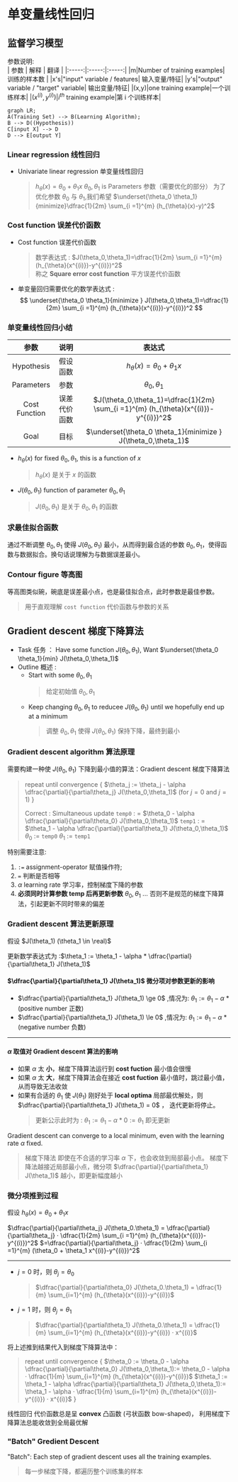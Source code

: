 # 单变量线性回归
## 监督学习模型
参数说明:  
| 参数 | 解释 | 翻译 |
|:-----:|:-----:|:-----:|
|m|Number of training examples| 训练的样本数 |
|x's|"input" variable / features| 输入变量/特征|
|y's|"output" variable / "target" variable| 输出变量/特征|
|(x,y)|one training example|一个训练样本|
|$(x^{(i)},y^{(i)})$|$i^{th}$ training example|第 i 个训练样本|

```mermaid
graph LR;
A(Training Set) --> B(Learning Algorithm);
B --> D((Hypothesis))
C[input X] --> D
D --> E[output Y] 
```

### Linear regression 线性回归
* Univariate linear regression 单变量线性回归
    > $h_{\theta}(x) = \theta_0 + \theta_1 x$ 
    > $\theta_0,\theta_1$ is Parameters 参数（需要优化的部分）
    > 为了优化参数 $\theta_0$ 与 $\theta_1$,我们希望 $\underset{\theta_0 \theta_1}{minimize}\dfrac{1}{2m} \sum_{i =1}^{m} (h_{\theta}(x)-y)^2$

### Cost function 误差代价函数 
* Cost function 误差代价函数
    > 数学表达式 : $J(\theta_0,\theta_1)=\dfrac{1}{2m} \sum_{i =1}^{m} (h_{\theta}(x^{(i)})-y^{(i)})^2$  
    > 称之 **Square error cost function** 平方误差代价函数

* 单变量回归需要优化的数学表达式 : 
  $$ \underset{\theta_0 \theta_1}{minimize } J(\theta_0,\theta_1)=\dfrac{1}{2m} \sum_{i =1}^{m} (h_{\theta}(x^{(i)})-y^{(i)})^2 $$

### 单变量线性回归小结
| 参数 | 说明 | 表达式|
|:--:|:--:|:--:|
|Hypothesis|假设函数|$h_{\theta}(x) = \theta_0 + \theta_1 x$|
|Parameters|参数|$\theta_0,\theta_1$|
|Cost Function|误差代价函数|$J(\theta_0,\theta_1)=\dfrac{1}{2m} \sum_{i =1}^{m} (h_{\theta}(x^{(i)})-y^{(i)})^2$|
|Goal|目标|$\underset{\theta_0 \theta_1}{minimize } J(\theta_0,\theta_1)$|

* $h_\theta(x)$ for fixed $\theta_0,\theta_1$, this is a function of $x$  
    > $h_\theta(x)$ 是关于 $x$ 的函数
* $J(\theta_0,\theta_1)$ function of parameter $\theta_0,\theta_1$  
    > $J(\theta_0,\theta_1)$ 是关于 $\theta_0,\theta_1$ 的函数
### 求最佳拟合函数
通过不断调整 $\theta_0,\theta_1$ 使得 $J(\theta_0,\theta_1)$ 最小，从而得到最合适的参数 $\theta_0,\theta_1$，使得函数与数据拟合。换句话说理解为与数据误差最小。

### **Contour figure** 等高图
等高图类似碗，碗底是误差最小点，也是最佳拟合点，此时参数是最佳参数。
> 用于直观理解 `cost function` 代价函数与参数的关系

## **Gradient descent** 梯度下降算法 
* Task 任务 ： Have some function $J(\theta_0,\theta_1)$, Want $\underset{\theta_0 \theta_1}{min} J(\theta_0,\theta_1)$
* Outline 概述 : 
    * Start with some $\theta_0,\theta_1$ 
        > 给定初始值 $\theta_0,\theta_1$
    * Keep changing $\theta_0,\theta_1$ to reducee $J(\theta_0,\theta_1)$ until we hopefully end up at a minimum
        > 调整 $\theta_0,\theta_1$ 使得 $J(\theta_0,\theta_1)$ 保持下降，最终到最小

### **Gradient descent algorithm** 算法原理
需要构建一种使 $J(\theta_0,\theta_1)$ 下降到最小值的算法：Gradient descent 梯度下降算法 
> repeat until convergence 
> {
> $\theta_j := \theta_j - \alpha \dfrac{\partial}{\partial\theta_j} J(\theta_0,\theta_1)$ (for $j=0$ and $j=1$)
> }
> 
> Correct : Simultaneous update
> `temp0` : = $\theta_0 - \alpha \dfrac{\partial}{\partial\theta_0} J(\theta_0,\theta_1)$
> `temp1` : = $\theta_1 - \alpha \dfrac{\partial}{\partial\theta_1} J(\theta_0,\theta_1)$
> $\theta_0$ := `temp0`
> $\theta_1$ := `temp1`

特别需要注意:
1. `:=` assignment-operator 赋值操作符; 
2. `=` 判断是否相等
3. $\alpha$ learning rate 学习率，控制梯度下降的参数
4. **必须同时计算参数 temp 后再更新参数** $\theta_0,\theta_1$ ... 否则不是规范的梯度下降算法，引起更新不同时带来的偏差

### **Gradient descent** 算法更新原理
假设 $J(\theta_1) (\theta_1 \in \real)$

更新数学表达式为 :$\theta_1 := \theta_1 - \alpha * \dfrac{\partial}{\partial\theta_1} J(\theta_1)$

#### $\dfrac{\partial}{\partial\theta_1} J(\theta_1)$ 微分项对参数更新的影响
* $\dfrac{\partial}{\partial\theta_1} J(\theta_1) \ge 0$ ,情况为: $\theta_1 := \theta_1 - \alpha$ * (positive number 正数)
* $\dfrac{\partial}{\partial\theta_1} J(\theta_1) \le 0$ ,情况为: $\theta_1 := \theta_1 - \alpha$ * (negative number 负数)
---
#### $\alpha$ 取值对 **Gradient descent** 算法的影响 
+ 如果 $\alpha$ 太 **小**，梯度下降算法运行到 **cost fuction** 最小值会很慢
+ 如果 $\alpha$ 太 **大**，梯度下降算法会在接近 **cost fuction** 最小值时，跳过最小值，从而导致无法收敛
+ 如果有合适的 $\theta_1$ 使 $J(\theta_1)$ 刚好处于 **local optima** 局部最优解处，则 $\dfrac{\partial}{\partial\theta_1} J(\theta_1) = 0$ ， 迭代更新将停止。
    > 更新公示此时为 : $\theta_1 := \theta_1 - \alpha * 0 := \theta_1$ 即无更新

Gradient descent can converge to a local minimum, even with the learning rate $\alpha$ fixed.
> 梯度下降法 即使在不合适的学习率 $\alpha$ 下，也会收敛到局部最小点。
> 梯度下降法越接近局部最小点，微分项 $\dfrac{\partial}{\partial\theta_1} J(\theta_1)$ 越小，即更新幅度越小

###  微分项推到过程
假设 $h_{\theta}(x) = \theta_0 + \theta_1 x$ 

$\dfrac{\partial}{\partial\theta_j} J(\theta_0.\theta_1) = \dfrac{\partial}{\partial\theta_j} · \dfrac{1}{2m} \sum_{i =1}^{m} (h_{\theta}(x^{(i)})-y^{(i)})^2$ 
$=\dfrac{\partial}{\partial\theta_j} · \dfrac{1}{2m} \sum_{i =1}^{m} (\theta_0 + \theta_1 x^{(i)}-y^{(i)})^2$

---
* $j=0$ 时，则 $\theta_j = \theta_0$
    > $\dfrac{\partial}{\partial\theta_0} J(\theta_0.\theta_1) = \dfrac{1}{m} \sum_{i=1}^{m} (h_{\theta}(x^{(i)})-y^{(i)})$

* $j=1$ 时，则 $\theta_j = \theta_1$
    > $\dfrac{\partial}{\partial\theta_1} J(\theta_0.\theta_1) = \dfrac{1}{m} \sum_{i=1}^{m} (h_{\theta}(x^{(i)})-y^{(i)}) · x^{(i)}$

将上述推到结果代入到梯度下降算法中：
> repeat until convergence 
> {
> $\theta_0 := \theta_0 - \alpha \dfrac{\partial}{\partial\theta_0} J(\theta_0,\theta_1):= \theta_0 - \alpha · \dfrac{1}{m} \sum_{i=1}^{m} (h_{\theta}(x^{(i)})-y^{(i)})$ 
> $\theta_1 := \theta_1 - \alpha \dfrac{\partial}{\partial\theta_1} J(\theta_0,\theta_1):= \theta_1 - \alpha · \dfrac{1}{m} \sum_{i=1}^{m} (h_{\theta}(x^{(i)})-y^{(i)}) · x^{(i)}$ 
> }

线性回归 代价函数总是呈 **convex**  凸函数 (弓状函数 bow-shaped)， 利用梯度下降算法总能收敛到全局最优解

### "Batch" Gredient Descent
"Batch": Each step of gradient descent uses all the training examples.
> 每一步梯度下降，都遍历整个训练集的样本